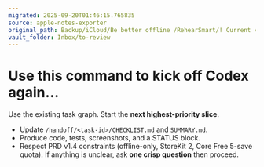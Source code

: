 ```yaml
---
migrated: 2025-09-20T01:46:15.765835
source: apple-notes-exporter
original_path: Backup/iCloud/Be better offline /RehearSmart/! Current version/Archive/Use this command to kick off Codex again….md
vault_folder: Inbox/to-review
---
```

# Use this command to kick off Codex again…

Use the existing task graph. Start the **next highest-priority slice**. 
- Update `/handoff/<task-id>/CHECKLIST.md` and `SUMMARY.md`.
- Produce code, tests, screenshots, and a STATUS block.
- Respect PRD v1.4 constraints (offline-only, StoreKit 2, Core Free 5-save quota).
If anything is unclear, ask **one crisp question** then proceed.

